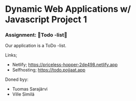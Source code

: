 # Dynamic Web Applications w/ Javascript Project 1
### Assignment: :star2:Todo -list:star2:
Our application is a ToDo -list. 

Links;
- Netlify; https://priceless-hopper-2de498.netlify.app
- Selfhosting; https://todo.pojjaat.app

Doned byy:
* Tuomas Sarajärvi
* Ville Similä
